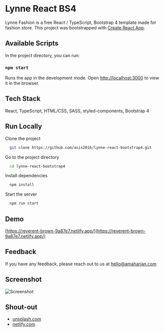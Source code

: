 # Lynne React BS4

Lynne Fashion is a free React / TypeScript, Bootstrap 4 template made for fashion store. This project was bootstrapped with [Create React App](https://github.com/facebook/create-react-app).


## Available Scripts

In the project directory, you can run:

### `npm start`

Runs the app in the development mode. Open [http://localhost:3000](http://localhost:3000) to view it in the browser.


## Tech Stack

React, TypeScript, HTML/CSS, SASS, styled-components, Bootstrap 4

  
## Run Locally

Clone the project

```bash
  git clone https://github.com/asis2016/lynne-react-bootstrap4.git
```

Go to the project directory

```bash
  cd lynne-react-bootstrap4
```

Install dependencies

```bash
  npm install
```

Start the server

```bash
  npm run start
```

  
## Demo

[https://reverent-brown-9a87e7.netlify.app/](https://reverent-brown-9a87e7.netlify.app/)
  
## Feedback

If you have any feedback, please reach out to us at hello@amaharjan.com
 

## Screenshot
![Screenshot](/screenshots/screenshot.png)

## Shout-out

 - [unsplash.com](https://unsplash.com/)
 - [netlify.com](https://www.netlify.com/)

